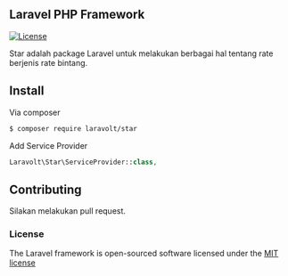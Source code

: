 ## Laravel PHP Framework

[![License](https://poser.pugx.org/laravel/framework/license.svg)](https://packagist.org/packages/laravel/framework)

Star adalah package Laravel untuk melakukan berbagai hal tentang rate berjenis rate bintang.

## Install

Via composer 
``` bash
$ composer require laravolt/star
```

Add Service Provider
``` php
Laravolt\Star\ServiceProvider::class,
```

## Contributing

Silakan melakukan pull request.

### License

The Laravel framework is open-sourced software licensed under the [MIT license](http://opensource.org/licenses/MIT)
